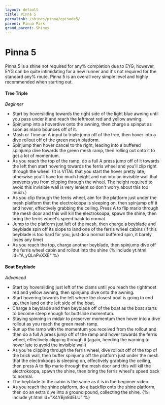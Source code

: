 ```yaml
---
layout: default 
title: Pinna 5
permalink: /shines/pinna/episode5/
parent: Pinna Park
grand_parent: Shines
---
```

# Pinna 5
Pinna 5 is a shine not required for any% completion due to EYG; however, EYG can be quite intimidating for a new runner and it's not required for the standard any% route. Pinna 5 is an overall very simple level and highly recommended when starting out.

#### Tree Triple
*Beginner*  
- Start by hoversliding towards the right side of the light blue awning until you pass under it and reach the leftmost red and yellow awning.
- Spinjump into a hoverdive onto the awning, then charge a spinput as soon as mario bounces off of it.
- Mash or Time an A input to triple jump off of the tree, then hover into a dive rollout off of the green mesh platform.
- Spinjump then hover cancel to the right, leading into a buffered spinjump dive towards the green mesh ramp, then rolling out onto it to get a lot of momentum.
- As you reach the top of the ramp, do a full A press jump off of it towards the left then start hovering towards the ferris wheel and you'll clip right through the wheel. (It is VITAL that you start the hover pretty late, otherwise you'll have too much height and run into an invisible wall that prevents you from clipping through the wheel. The height required to avoid this invisible wall is very lenient so don't worry about this too much.)
- As you clip through the ferris wheel, aim for the platform just under the mesh platform that the electrokoopa is sleeping on, then spinjump off it and hover, effectively grabbing the ceiling. Press A to flip mario through the mesh door and this will kill the electrokoopa, spawn the shine, then bring the ferris wheel's speed back to normal.
- Jump to the platform just left of the mesh, then charge a beyblade and beyblade spin off its slope to land one of the ferris wheel cabins (if this beyblade is too hard for you, just do a normal buffered spin, it barely loses any time)
- As you reach the top, charge another beyblade, then spinjump dive off the ferris wheel cabin and rollout into the shine
{% include yt.html id="A_yQLnPvXXE" %}  


#### Boat Beyblade
*Advanced*  
- Start by hoversliding just left of the clams until you reach the rightmost red and yellow awning, then spinjump dive onto the awning.
- Start hovering towards the left where the closest boat is going to end up, then land on the left side of the boat.
- Charge a beyblade and then beyblade off of the boat as the boat starts to become steep enough for buttslide momentum.
- Staying spinning in midair to preserver momentum then hover into a dive rollout as you reach the green mesh ramp.
- Run up the ramp with the momentum you received from the rollout and then do a full A press jump off of the ramp and hover towards the ferris wheel, effectively clipping through it (again, heeding the warning to hover late to avoid the invisible wall)
- As you're clipping through the ferris wheel, dive rollout off of the top of the brick wall, then buffer spinjump off the platform just under the mesh that the electrokoops is sleeping on, effectively grabbing the ceiling, then press A to flip mario through the mesh door and this will kill the electrokoopa, spawn the shine, then bring the ferris wheel's speed back to normal.
- The beyblade to the cabin is the same as it is in the beginner video.
- As you reach the shine platform, do a backflip onto the shine platform, then do an extra dive into a ground pound, collecting the shine.
{% include yt.html id="X4YBjn8dELU" %}  
